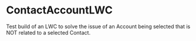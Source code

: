 # ContactAccountLWC
Test build of an LWC to solve the issue of an Account being selected that is NOT related to a selected Contact.
